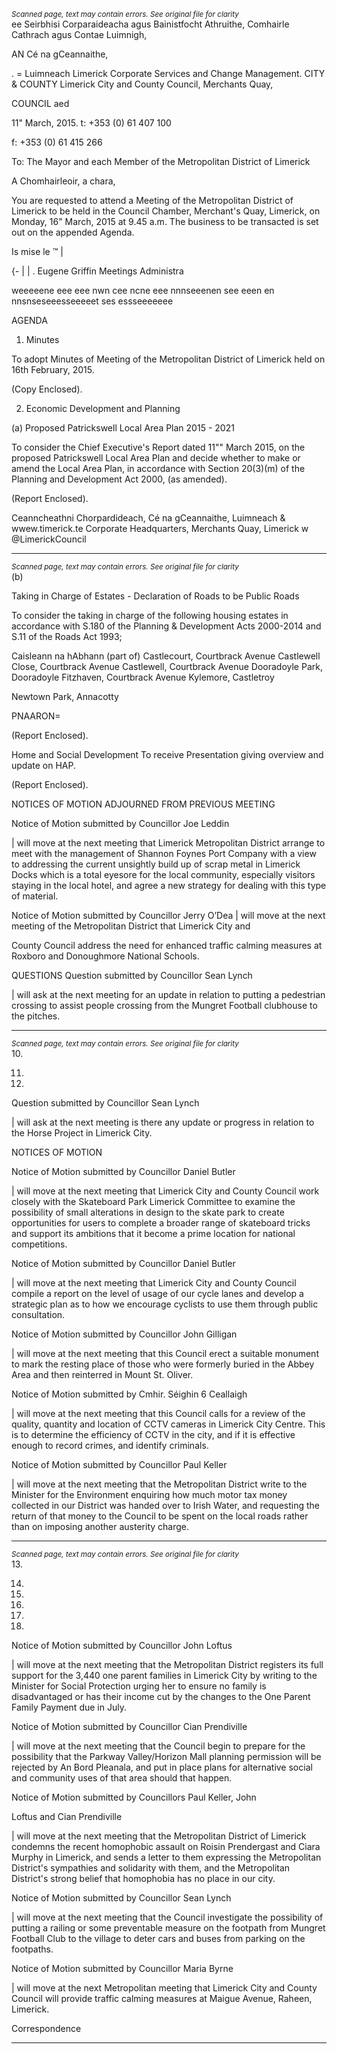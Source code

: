 *<small>Scanned page, text may contain errors. See original file for clarity</small>*  
ee Seirbhisi Corparaideacha agus Bainistfocht Athruithe,
Comhairle Cathrach agus Contae Luimnigh,

AN Cé na gCeannaithe,

. = Luimneach
Limerick Corporate Services and Change Management.
CITY & COUNTY Limerick City and County Council,
Merchants Quay,

COUNCIL aed

11" March, 2015. t: +353 (0) 61 407 100

f: +353 (0) 61 415 266

To: The Mayor and each Member of the Metropolitan District of
Limerick

A Chomhairleoir, a chara,

You are requested to attend a Meeting of the Metropolitan District of Limerick to be held
in the Council Chamber, Merchant's Quay, Limerick, on Monday, 16" March, 2015 at
9.45 a.m. The business to be transacted is set out on the appended Agenda.

Is mise le ™ |

{- | | .
Eugene Griffin
Meetings Administra

weeeeene eee eee nwn cee ncne eee nnnseeenen see eeen en nnsnseseeesseeeeet ses essseeeeeee

AGENDA

1. Minutes

To adopt Minutes of Meeting of the Metropolitan District of Limerick held on 16th
February, 2015.

(Copy Enclosed).

2. Economic Development and Planning

(a) Proposed Patrickswell Local Area Plan 2015 - 2021

To consider the Chief Executive's Report dated 11"" March 2015, on the proposed
Patrickswell Local Area Plan and decide whether to make or amend the Local
Area Plan, in accordance with Section 20(3)(m) of the Planning and Development
Act 2000, (as amended).

(Report Enclosed).

Ceanncheathni Chorpardideach, Cé na gCeannaithe, Luimneach & wwew.timerick.te
Corporate Headquarters, Merchants Quay, Limerick w @LimerickCouncil

---
*<small>Scanned page, text may contain errors. See original file for clarity</small>*  
(b)

Taking in Charge of Estates - Declaration of Roads to be Public Roads

To consider the taking in charge of the following housing estates in accordance
with S.180 of the Planning & Development Acts 2000-2014 and S.11 of the
Roads Act 1993;

Caisleann na hAbhann (part of)
Castlecourt, Courtbrack Avenue
Castlewell Close, Courtbrack Avenue
Castlewell, Courtbrack Avenue
Dooradoyle Park, Dooradoyle
Fitzhaven, Courtbrack Avenue
Kylemore, Castletroy

Newtown Park, Annacotty

PNAARON=

(Report Enclosed).

Home and Social Development
To receive Presentation giving overview and update on HAP.

(Report Enclosed).

NOTICES OF MOTION ADJOURNED FROM PREVIOUS MEETING

Notice of Motion submitted by Councillor Joe Leddin

| will move at the next meeting that Limerick Metropolitan District arrange to meet
with the management of Shannon Foynes Port Company with a view to
addressing the current unsightly build up of scrap metal in Limerick Docks which
is a total eyesore for the local community, especially visitors staying in the local
hotel, and agree a new strategy for dealing with this type of material.

Notice of Motion submitted by Councillor Jerry O’Dea
| will move at the next meeting of the Metropolitan District that Limerick City and

County Council address the need for enhanced traffic calming measures at
Roxboro and Donoughmore National Schools.

QUESTIONS
Question submitted by Councillor Sean Lynch

| will ask at the next meeting for an update in relation to putting a pedestrian
crossing to assist people crossing from the Mungret Football clubhouse to the
pitches.

---
*<small>Scanned page, text may contain errors. See original file for clarity</small>*  
10.

11.

12.

Question submitted by Councillor Sean Lynch

| will ask at the next meeting is there any update or progress in relation to the
Horse Project in Limerick City.

NOTICES OF MOTION

Notice of Motion submitted by Councillor Daniel Butler

| will move at the next meeting that Limerick City and County Council work closely
with the Skateboard Park Limerick Committee to examine the possibility of small
alterations in design to the skate park to create opportunities for users to
complete a broader range of skateboard tricks and support its ambitions that it
become a prime location for national competitions.

Notice of Motion submitted by Councillor Daniel Butler

| will move at the next meeting that Limerick City and County Council compile a
report on the level of usage of our cycle lanes and develop a strategic plan as to
how we encourage cyclists to use them through public consultation.

Notice of Motion submitted by Councillor John Gilligan

| will move at the next meeting that this Council erect a suitable monument to
mark the resting place of those who were formerly buried in the Abbey Area and
then reinterred in Mount St. Oliver.

Notice of Motion submitted by Cmhir. Séighin 6 Ceallaigh

| will move at the next meeting that this Council calls for a review of the quality,
quantity and location of CCTV cameras in Limerick City Centre. This is to
determine the efficiency of CCTV in the city, and if it is effective enough to record
crimes, and identify criminals.

Notice of Motion submitted by Councillor Paul Keller

| will move at the next meeting that the Metropolitan District write to the Minister
for the Environment enquiring how much motor tax money collected in our District
was handed over to Irish Water, and requesting the return of that money to the
Council to be spent on the local roads rather than on imposing another austerity
charge.

---
*<small>Scanned page, text may contain errors. See original file for clarity</small>*  
13.

14.

15.

16.

17.

18.

Notice of Motion submitted by Councillor John Loftus

| will move at the next meeting that the Metropolitan District registers its full
support for the 3,440 one parent families in Limerick City by writing to the Minister
for Social Protection urging her to ensure no family is disadvantaged or has their
income cut by the changes to the One Parent Family Payment due in July.

Notice of Motion submitted by Councillor Cian Prendiville

| will move at the next meeting that the Council begin to prepare for the possibility
that the Parkway Valley/Horizon Mall planning permission will be rejected by An
Bord Pleanala, and put in place plans for alternative social and community uses
of that area should that happen.

Notice of Motion submitted by Councillors Paul Keller, John

Loftus and Cian Prendiville

| will move at the next meeting that the Metropolitan District of Limerick condemns
the recent homophobic assault on Roisin Prendergast and Ciara Murphy in
Limerick, and sends a letter to them expressing the Metropolitan District's
sympathies and solidarity with them, and the Metropolitan District's strong belief
that homophobia has no place in our city.

Notice of Motion submitted by Councillor Sean Lynch

| will move at the next meeting that the Council investigate the possibility of
putting a railing or some preventable measure on the footpath from Mungret
Football Club to the village to deter cars and buses from parking on the footpaths.

Notice of Motion submitted by Councillor Maria Byrne

| will move at the next Metropolitan meeting that Limerick City and County Council
will provide traffic calming measures at Maigue Avenue, Raheen, Limerick.

Correspondence

---
